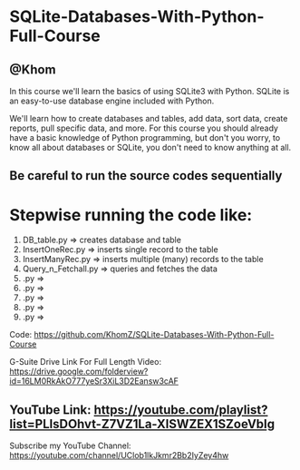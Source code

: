 # SQLite-Databases-With-Python-Full-Course
## @Khom
In this course we'll learn the basics of using SQLite3 with Python. SQLite is an easy-to-use database engine included with Python.

We'll learn how to create databases and tables, add data, sort data, create reports, pull specific data, and more. 
For this course you should already have a basic knowledge of Python programming, but don't you worry, to know all about databases or SQLite, you don't need to know anything at all.


## Be careful to run the source codes sequentially 
# Stepwise running the code like:
1. DB_table.py  => creates database and table
2. InsertOneRec.py  => inserts single record to the table
3. InsertManyRec.py  => inserts multiple (many) records to the table
4. Query_n_Fetchall.py  => queries and fetches the data
5. .py  => 
6. .py  => 
7. .py  => 
8. .py  => 
9. .py  => 



Code: https://github.com/KhomZ/SQLite-Databases-With-Python-Full-Course

G-Suite Drive Link For Full Length Video: https://drive.google.com/folderview?id=16LM0RkAkO777yeSr3XiL3D2Eansw3cAF

## YouTube Link: https://youtube.com/playlist?list=PLlsDOhvt-Z7VZ1La-XlSWZEX1SZoeVbIg
Subscribe my YouTube Channel: 
https://youtube.com/channel/UClob1lkJkmr2Bb2IyZey4hw

